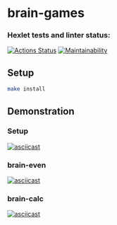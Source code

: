 # brain-games
### Hexlet tests and linter status:
[![Actions Status](https://github.com/forever-yes/frontend-project-lvl1/workflows/hexlet-check/badge.svg)](https://github.com/forever-yes/frontend-project-lvl1/actions)
[![Maintainability](https://api.codeclimate.com/v1/badges/a99a88d28ad37a79dbf6/maintainability)](https://codeclimate.com/github/codeclimate/codeclimate/maintainability)

## Setup
```sh
make install
```

## Demonstration
### Setup
[![asciicast](https://asciinema.org/a/sajk87CyFVD3JaGrj1sSTlDOs.svg)](https://asciinema.org/a/sajk87CyFVD3JaGrj1sSTlDOs)

### brain-even
[![asciicast](https://asciinema.org/a/KL9Q8cdUmUIvIicJERmAgHxoQ.svg)](https://asciinema.org/a/KL9Q8cdUmUIvIicJERmAgHxoQ)

### brain-calc
[![asciicast](https://asciinema.org/a/U2DSX2eIuyDQvDFFx682RDjE4.svg)](https://asciinema.org/a/U2DSX2eIuyDQvDFFx682RDjE4)